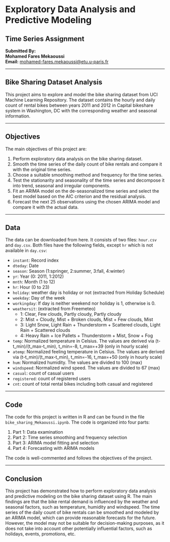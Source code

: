 # Exploratory Data Analysis and Predictive Modeling

## Time Series Assignment

**Submitted By:**  
**Mohamed Fares Mekaoussi**  
**Email:** mohamed-fares.mekaoussi@etu.u-paris.fr  

---

## Bike Sharing Dataset Analysis

This project aims to explore and model the bike sharing dataset from UCI Machine Learning Repository. The dataset contains the hourly and daily count of rental bikes between years 2011 and 2012 in Capital bikeshare system in Washington, DC with the corresponding weather and seasonal information.

---

## Objectives

The main objectives of this project are:

1. Perform exploratory data analysis on the bike sharing dataset.
2. Smooth the time series of the daily count of bike rentals and compare it with the original time series.
3. Choose a suitable smoothing method and frequency for the time series.
4. Test the stationarity and seasonality of the time series and decompose it into trend, seasonal and irregular components.
5. Fit an ARIMA model on the de-seasonalized time series and select the best model based on the AIC criterion and the residual analysis.
6. Forecast the next 25 observations using the chosen ARIMA model and compare it with the actual data.

---

## Data

The data can be downloaded from here. It consists of two files: `hour.csv` and `day.csv`. Both files have the following fields, except `hr` which is not available in `day.csv`:

- `instant`: Record index
- `dteday`: Date
- `season`: Season (1:springer, 2:summer, 3:fall, 4:winter)
- `yr`: Year (0: 2011, 1:2012)
- `mnth`: Month (1 to 12)
- `hr`: Hour (0 to 23)
- `holiday`: weather day is holiday or not (extracted from Holiday Schedule)
- `weekday`: Day of the week
- `workingday`: If day is neither weekend nor holiday is 1, otherwise is 0.
- `weathersit`: (extracted from Freemeteo)
    - 1: Clear, Few clouds, Partly cloudy, Partly cloudy
    - 2: Mist + Cloudy, Mist + Broken clouds, Mist + Few clouds, Mist
    - 3: Light Snow, Light Rain + Thunderstorm + Scattered clouds, Light Rain + Scattered clouds
    - 4: Heavy Rain + Ice Pallets + Thunderstorm + Mist, Snow + Fog
- `temp`: Normalized temperature in Celsius. The values are derived via (t-t_min)/(t_max-t_min), t_min=-8, t_max=+39 (only in hourly scale)
- `atemp`: Normalized feeling temperature in Celsius. The values are derived via (t-t_min)/(t_max-t_min), t_min=-16, t_max=+50 (only in hourly scale)
- `hum`: Normalized humidity. The values are divided to 100 (max)
- `windspeed`: Normalized wind speed. The values are divided to 67 (max)
- `casual`: count of casual users
- `registered`: count of registered users
- `cnt`: count of total rental bikes including both casual and registered

---

## Code

The code for this project is written in R and can be found in the file `bike_sharing_Mekaoussi.ipynb`. The code is organized into four parts:

1. Part 1: Data examination
2. Part 2: Time series smoothing and frequency selection
3. Part 3: ARIMA model fitting and selection
4. Part 4: Forecasting with ARIMA models

The code is well-commented and follows the objectives of the project.

---

## Conclusion

This project has demonstrated how to perform exploratory data analysis and predictive modeling on the bike sharing dataset using R. The main findings are that the bike rental demand is influenced by the weather and seasonal factors, such as temperature, humidity and windspeed. The time series of the daily count of bike rentals can be smoothed and modeled by an ARIMA model, which can provide reasonable forecasts for the future. However, the model may not be suitable for decision-making purposes, as it does not take into account other potentially influential factors, such as holidays, events, promotions, etc.
